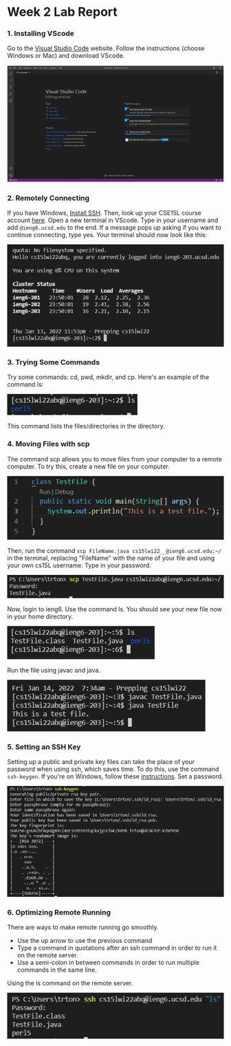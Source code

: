 # Week 2 Lab Report

### **1. Installing VScode**

Go to the [Visual Studio Code](https://code.visualstudio.com/) website. Follow the instructions (choose Windows or Mac) and download VScode.

![vscode](vscode.PNG)

### **2. Remotely Connecting**

If you have Windows, [Install SSH](https://docs.microsoft.com/en-us/windows-server/administration/openssh/openssh_install_firstuse). Then, look up your CSE15L course account [here](https://sdacs.ucsd.edu/~icc/index.php).
Open a new terminal in VScode. Type in your username and add `@ieng6.ucsd.edu` to the end. If a message pops up asking if you want to continue connecting, type yes. Your terminal should now look like this:

![remotely connecting](cs74.PNG)

### **3. Trying Some Commands**

Try some commands: cd, pwd, mkdir, and cp. Here's an example of the command ls:

![trying command](cs75.PNG)

This command lists the files/directories in the directory.

### **4. Moving Files with scp**

The command scp allows you to move files from your computer to a remote computer. To try this, create a new file on your computer.

![new file](cs79.PNG)

Then, run the command `scp FileName.java cs15lwi22__@ieng6.ucsd.edu:~/` in the terminal, replacing "FileName" with the name of your file and using your own cs15L username. Type in your password. 

![scp](cs78.PNG)

Now, login to ieng6. Use the command ls. You should see your new file now in your home directory.

![ls](cs77.PNG)

Run the file using javac and java.

![moved file](cs76.PNG)

### **5. Setting an SSH Key**

Setting up a public and private key files can take the place of your password when using ssh, which saves time. To do this, use the command `ssh-keygen`. If you're on Windows, follow these [instructions](https://docs.microsoft.com/en-us/windows-server/administration/openssh/openssh_keymanagement#user-key-generation). Set a password.

![ssh-keygen](cs80.PNG)

### **6. Optimizing Remote Running**

There are ways to make remote running go smoothly.
* Use the up arrow to use the previous command
* Type a command in quotations after an ssh command in order to run it on the remote server.
* Use a semi-colon in between commands in order to run multiple commands in the same line.

Using the ls command on the remote server.

![remote](cs83.PNG)
